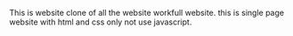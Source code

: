 This is website clone of all the website workfull website.
this is single page website with html and css only not use javascript.
